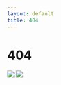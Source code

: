 ```yaml
---
layout: default
title: 404
---
```


# 404

<img src="https://github.com/virendrasinghrp/blog/tree/master/assets/images/oreilly-404.png" />

<img src="../assets/images/oreilly-404.png" />